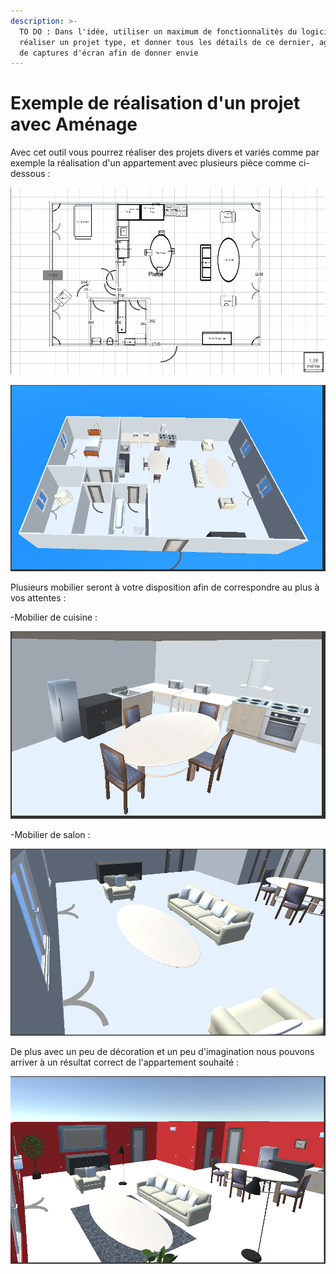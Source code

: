 ```yaml
---
description: >-
  TO DO : Dans l'idée, utiliser un maximum de fonctionnalités du logiciel pour
  réaliser un projet type, et donner tous les détails de ce dernier, agrémenté
  de captures d'écran afin de donner envie
---
```


# Exemple de réalisation d'un projet avec Aménage

Avec cet outil vous pourrez réaliser des projets divers et variés comme par exemple la réalisation d'un appartement avec plusieurs pièce comme ci-dessous :



![Vue 2D du projet](.gitbook/assets/image%20%2823%29.png)

![Vue 3D du projet](.gitbook/assets/image%20%2830%29.png)

Plusieurs mobilier seront à votre disposition afin de correspondre au plus à vos attentes : 

-Mobilier de cuisine :

![](.gitbook/assets/image%20%2826%29.png)

-Mobilier de salon :

![](.gitbook/assets/image%20%287%29.png)

De plus avec un peu de décoration et un peu d'imagination nous pouvons arriver à un résultat correct de l'appartement souhaité : 

![](.gitbook/assets/image%20%2822%29.png)



